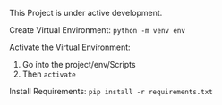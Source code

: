 This Project is under active development.

Create Virtual Environment:
` python -m venv env `

Activate the Virtual Environment:
1. Go into the project/env/Scripts
2. Then ` activate `

Install Requirements:
` pip install -r requirements.txt `
